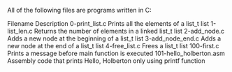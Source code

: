 All of the following files are programs written in C:

Filename Description 0-print_list.c Prints all the elements of a list_t list 1-list_len.c Returns the number of elements in a linked list_t list 2-add_node.c Adds a new node at the beginning of a list_t list 3-add_node_end.c Adds a new node at the end of a list_t list 4-free_list.c Frees a list_t list 100-first.c Prints a message before main function is executed 101-hello_holberton.asm Assembly code that prints Hello, Holberton only using printf function

